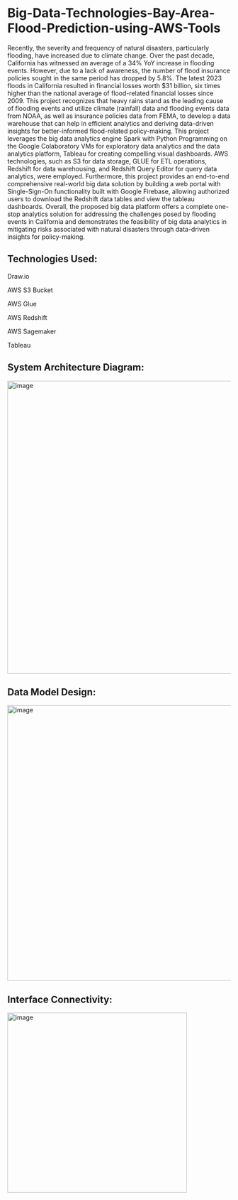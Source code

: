 # Big-Data-Technologies-Bay-Area-Flood-Prediction-using-AWS-Tools
Recently, the severity and frequency of natural disasters, particularly flooding, have increased due to climate change. Over the past decade, California has witnessed an average of a 34% YoY increase in flooding events. However, due to a lack of awareness, the number of flood insurance policies sought in the same period has dropped by 5.8%. The latest 2023 floods in California resulted in financial losses worth $31 billion, six times higher than the national average of flood-related financial losses since 2009. This project recognizes that heavy rains stand as the leading cause of flooding events and utilize climate (rainfall) data and flooding events data from NOAA, as well as insurance policies data from FEMA, to develop a data warehouse that can help in efficient analytics and deriving data-driven insights for better-informed flood-related policy-making. This project leverages the big data analytics engine Spark with Python Programming on the Google Colaboratory VMs for exploratory data analytics and the data analytics platform, Tableau for creating compelling visual dashboards. AWS technologies, such as S3 for data storage, GLUE for ETL operations, Redshift for data warehousing, and Redshift Query Editor for query data analytics, were employed. Furthermore, this project provides an end-to-end comprehensive real-world big data solution by building a web portal with Single-Sign-On functionality built with Google Firebase, allowing authorized users to download the Redshift data tables and view the tableau dashboards. Overall, the proposed big data platform offers a complete one-stop analytics solution for addressing the challenges posed by flooding events in California and demonstrates the feasibility of big data analytics in mitigating risks associated with natural disasters through data-driven insights for policy-making.
## Technologies Used:
Draw.io

AWS S3 Bucket

AWS Glue

AWS Redshift

AWS Sagemaker

Tableau

## System Architecture Diagram:
<img width="659" alt="image" src="https://github.com/SANGAMITHRAMURUGESAN/Big-Data-Technologies-Bay-Area-Flood-Prediction-using-AWS-Tools/assets/78456699/64656988-b949-4b32-a8ac-31fcf72be43d">

## Data Model Design:
<img width="620" alt="image" src="https://github.com/SANGAMITHRAMURUGESAN/Big-Data-Technologies-Bay-Area-Flood-Prediction-using-AWS-Tools/assets/78456699/33653738-e629-4a2f-8a5a-73e7bffbdef4">

## Interface Connectivity:
<img width="405" alt="image" src="https://github.com/SANGAMITHRAMURUGESAN/Big-Data-Technologies-Bay-Area-Flood-Prediction-using-AWS-Tools/assets/78456699/01192aee-2b10-472a-a26f-75473c68f579">
